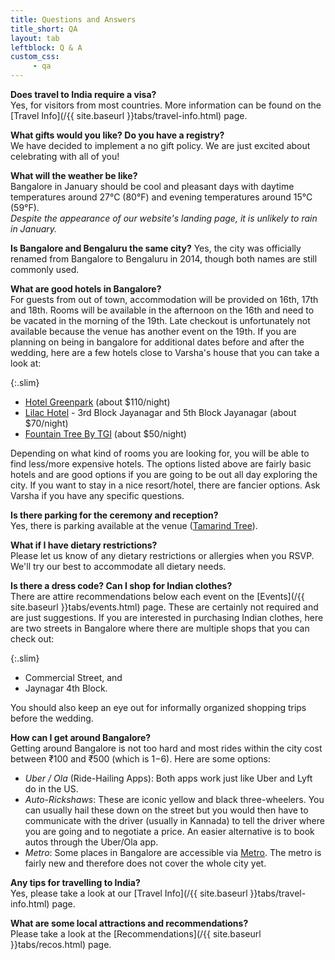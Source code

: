 ```yaml
---
title: Questions and Answers
title_short: QA
layout: tab
leftblock: Q & A
custom_css:
     - qa
---
```


**Does travel to India require a visa?**  
Yes, for visitors from most countries. More information can be found on the [Travel Info](/{{ site.baseurl }}tabs/travel-info.html) page.

**What gifts would you like? Do you have a registry?**  
We have decided to implement a no gift policy. We are just excited about celebrating with all of you!

**What will the weather be like?**  
Bangalore in January should be cool and pleasant days with daytime temperatures around 27°C (80°F) and evening temperatures around 15°C (59°F).  
*Despite the appearance of our website's landing page, it is unlikely to rain in January.*

**Is Bangalore and Bengaluru the same city?** 
Yes, the city was officially renamed from Bangalore to Bengaluru in 2014, though both names are still commonly used. 

**What are good hotels in Bangalore?**  
For guests from out of town, accommodation will be provided on 16th, 17th and 18th. Rooms will be available in the afternoon on the 16th and need to be vacated in the morning of the 19th. Late checkout is unfortunately not available because the venue has another event on the 19th. If you are planning on being in bangalore for additional dates before and after the wedding, here are a few hotels close to Varsha's house that you can take a look at:

{:.slim}
- [Hotel Greenpark](https://hotelgreenpark.com/bengaluru/) (about $110/night)
- [Lilac Hotel](https://lilachotels.com/) - 3rd Block Jayanagar and 5th Block Jayanagar (about $70/night)
- [Fountain Tree By TGI](https://www.tgihotels.com/fountain-tree-jp-nagar-bangalore/) (about $50/night)

Depending on what kind of rooms you are looking for, you will be able to find less/more expensive hotels. The options listed above are fairly basic hotels and are good options if you are going to be out all day exploring the city. If you want to stay in a nice resort/hotel, there are fancier options. Ask Varsha if you have any specific questions.

**Is there parking for the ceremony and reception?**  
Yes, there is parking available at the venue ([Tamarind Tree](https://www.thetamarindtree.in/)).

**What if I have dietary restrictions?**  
Please let us know of any dietary restrictions or allergies when you RSVP. We'll try our best to accommodate all dietary needs. 

**Is there a dress code? Can I shop for Indian clothes?**  
There are attire recommendations below each event on the [Events](/{{ site.baseurl }}tabs/events.html) page. These are certainly not required and are just suggestions. If you are interested in purchasing Indian clothes, here are two streets in Bangalore where there are multiple shops that you can check out:

{:.slim}
- Commercial Street, and
- Jaynagar 4th Block.

You should also keep an eye out for informally organized shopping trips before the wedding.  

**How can I get around Bangalore?**  
Getting around Bangalore is not too hard and most rides within the city cost between ₹100 and ₹500 (which is $1-$6). Here are some options:
- *Uber / Ola* (Ride-Hailing Apps): Both apps work just like Uber and Lyft do in the US. 
- *Auto-Rickshaws*: These are iconic yellow and black three-wheelers. You can usually hail these down on the street but you would then have to communicate with the driver (usually in Kannada) to tell the driver where you are going and to negotiate a price. An easier alternative is to book autos through the Uber/Ola app.  
- *Metro*: Some places in Bangalore are accessible via [Metro](https://english.bmrc.co.in/). The metro is fairly new and therefore does not cover the whole city yet.

**Any tips for travelling to India?**  
Yes, please take a look at our [Travel Info](/{{ site.baseurl }}tabs/travel-info.html) page. 

**What are some local attractions and recommendations?**  
Please take a look at the [Recommendations](/{{ site.baseurl }}tabs/recos.html) page.
